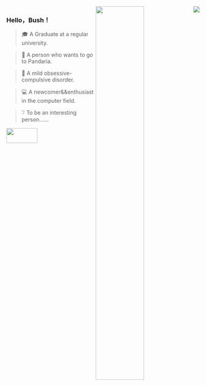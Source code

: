 <img align="right" src="https://github-readme-stats.vercel.app/api?username=HelloBush&show_icons=true&icon_color=007500&text_color=718096&bg_color=ffffff&hide_title=true" />
<img  style="width:50%;" align="right" src="https://user-images.githubusercontent.com/66152079/142239346-02db961e-a5f5-405c-b8b0-abc692ced7ad.png"/>

### Hello，Bush！

> 🎓 A Graduate at a regular university.

> 🐼 A person who wants to go to Pandaria.  

> 👔 A mild obsessive-compulsive disorder.

> 💻 A newcomer&&enthusiast in the computer field.

> ❔  To be an interesting person...... 
<img  style="width:40%;height:10%" align="left" src="https://user-images.githubusercontent.com/66152079/142237507-337bd888-8098-4793-859f-3e94d0d9d1ee.png" />






